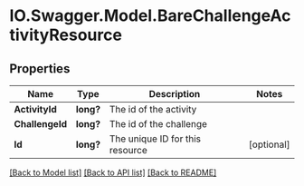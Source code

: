 # IO.Swagger.Model.BareChallengeActivityResource
## Properties

Name | Type | Description | Notes
------------ | ------------- | ------------- | -------------
**ActivityId** | **long?** | The id of the activity | 
**ChallengeId** | **long?** | The id of the challenge | 
**Id** | **long?** | The unique ID for this resource | [optional] 

[[Back to Model list]](../README.md#documentation-for-models) [[Back to API list]](../README.md#documentation-for-api-endpoints) [[Back to README]](../README.md)

